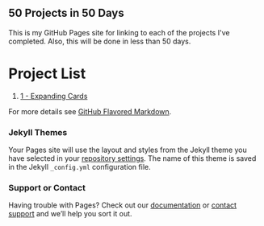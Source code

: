 ## 50 Projects in 50 Days

This is my GitHub Pages site for linking to each of the projects I've completed. Also, this will be done in less than 50 days.

# Project List

1. [1 - Expanding Cards](./projects/01_expanding_cards/index.html)

For more details see [GitHub Flavored Markdown](https://guides.github.com/features/mastering-markdown/).

### Jekyll Themes

Your Pages site will use the layout and styles from the Jekyll theme you have selected in your [repository settings](https://github.com/weebs11/50-in-50/settings). The name of this theme is saved in the Jekyll `_config.yml` configuration file.

### Support or Contact

Having trouble with Pages? Check out our [documentation](https://docs.github.com/categories/github-pages-basics/) or [contact support](https://support.github.com/contact) and we’ll help you sort it out.
